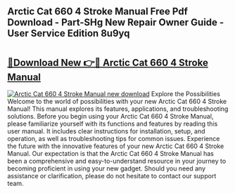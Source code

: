 ## Arctic Cat 660 4 Stroke Manual Free Pdf Download - Part-SHg New Repair Owner Guide - User Service Edition 8u9yq

# <h2><a href="http://bc63305.oget.top/?id=Arctic+Cat+660+4+Stroke+Manual">🔗Download New 👉🔴 Arctic Cat 660 4 Stroke Manual</a></h2>

[![Arctic Cat 660 4 Stroke Manual new download](https://i.imgur.com/5g1atiW.png)](http://bc63305.oget.top/?id=Arctic+Cat+660+4+Stroke+Manual)
Explore the Possibilities Welcome to the world of possibilities with your new Arctic Cat 660 4 Stroke Manual! This manual explores its features, applications, and troubleshooting solutions. Before you begin using your Arctic Cat 660 4 Stroke Manual, please familiarize yourself with its functions and features by reading this user manual. It includes clear instructions for installation, setup, and operation, as well as troubleshooting tips for common issues. Experience the future with the innovative features of your new Arctic Cat 660 4 Stroke Manual. Our expectation is that the Arctic Cat 660 4 Stroke Manual has been a comprehensive and easy-to-understand resource in your journey to becoming proficient in using your new gadget. Should you need any assistance or clarification, please do not hesitate to contact our support team.
